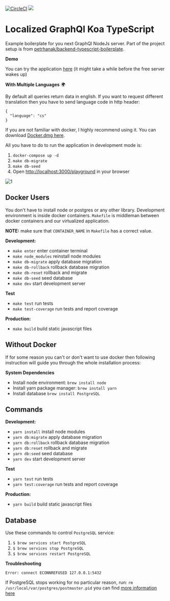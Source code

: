 [![CircleCI](https://circleci.com/gh/developer239/localized-graphql-koa-typescript.svg?style=svg)](https://circleci.com/gh/developer239/localized-graphql-koa-typescript) <a href="https://codeclimate.com/github/developer239/localized-graphql-koa-typescript/maintainability"><img src="https://api.codeclimate.com/v1/badges/fbebbe4d9b9503c0b4b6/maintainability" /></a>

# Localized GraphQl Koa TypeScript

Example boilerplate for you next GraphQl NodeJs server. Part of the project setup is from [petrhanak/backend-typescript-boilerplate](https://github.com/petrhanak/backend-typescript-boilerplate).

**Demo** 

You can try the application [here](https://localized-graphql-koa-ts.herokuapp.com/playground) (it might take a while before the free server wakes up)

**With Multiple Languages** 🌍

By default all queries return data in english. If you want to request different translation then you have to send language code in http header:

```
{
  "language": "cs"
}
```

If you are not familiar with docker, I highly recommend using it. You can download [Docker.dmg here](https://download.docker.com/mac/stable/Docker.dmg).

All you have to do to run the application in development mode is:

1. `docker-compose up -d`
2. `make db-migrate`
3. `make db-seed`
4. Open [http://localhost:3000/playground](http://localhost:3000/playground) in your browser 

![1](https://github.com/developer239/localized-graphql-koa-typescript/blob/master/preview.gif?raw=true)

## Docker Users

You don't have to install node or postgres or any other library. Development environment is inside docker containers. `Makefile` is middleman between docker containers and our virtualized application.

**NOTE:** make sure that `CONTAINER_NAME` in `Makefile` has a correct value.

**Development:**

- `make enter` enter container terminal
- `make node_modules` reinstall node modules
- `make db-migrate` apply database migration
- `make db-rollback` rollback database migration
- `make db-reset` rollback and migrate
- `make db-seed` seed database
- `make dev` start development server

**Test**

- `make test` run tests
- `make test-coverage` run tests and report coverage

**Production:**

- `make build` build static javascript files
 
## Without Docker
 

If for some reason you can't or don't want to use docker then following instruction will guide you through the whole installation process:

**System Dependencies**

- Install node environment: `brew install node`
- Install yarn package manager: `brew install yarn`
- Install database `brew install PostgreSQL`

## Commands

**Development:**

- `yarn install` install node modules
- `yarn db:migrate` apply database migration
- `yarn db:rollback` rollback database migration
- `yarn db:reset` rollback and migrate
- `yarn db:seed` seed database
- `yarn dev` start development server

**Test**

- `yarn test` run tests
- `yarn test:coverage` run tests and report coverage

**Production:**

- `yarn build` build static javascript files

## Database

Use these commands to control `PostgreSQL` service:

1. `$ brew services start PostgreSQL`
2. `$ brew services stop PostgreSQL`
3. `$ brew services restart PostgreSQL`

**Troubleshooting**

```
Error: connect ECONNREFUSED 127.0.0.1:5432
```
If PostgreSQL stops working for no particular reason, run: `rm /usr/local/var/postgres/postmaster.pid` you can find [more information here](https://stackoverflow.com/questions/17800249/postgres-db-not-starting-on-mac-osx-error-says-connections-on-unix-domain-sock)
